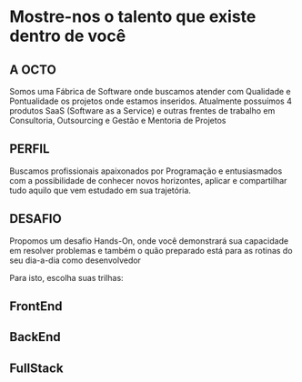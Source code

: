 # Mostre-nos o talento que existe dentro de você

A OCTO
-------
Somos uma Fábrica de Software onde buscamos atender com Qualidade e Pontualidade os projetos onde estamos inseridos.
Atualmente possuímos 4 produtos SaaS (Software as a Service) e outras frentes de trabalho em Consultoria, Outsourcing e Gestão e Mentoria de Projetos


PERFIL
-------

Buscamos profissionais apaixonados por Programação e entusiasmados com a possibilidade de conhecer novos horizontes, aplicar e compartilhar tudo aquilo que vem estudado em sua trajetória.

DESAFIO
-------

Propomos um desafio Hands-On, onde você demonstrará sua capacidade em resolver problemas e também o quão preparado está para as rotinas do seu dia-a-dia como desenvolvedor

Para isto, escolha suas trilhas:

<trilha>FrontEnd </trilha>
------------

<trilha>BackEnd</trilha>
------------

<trilha>FullStack</trilha>
------------

